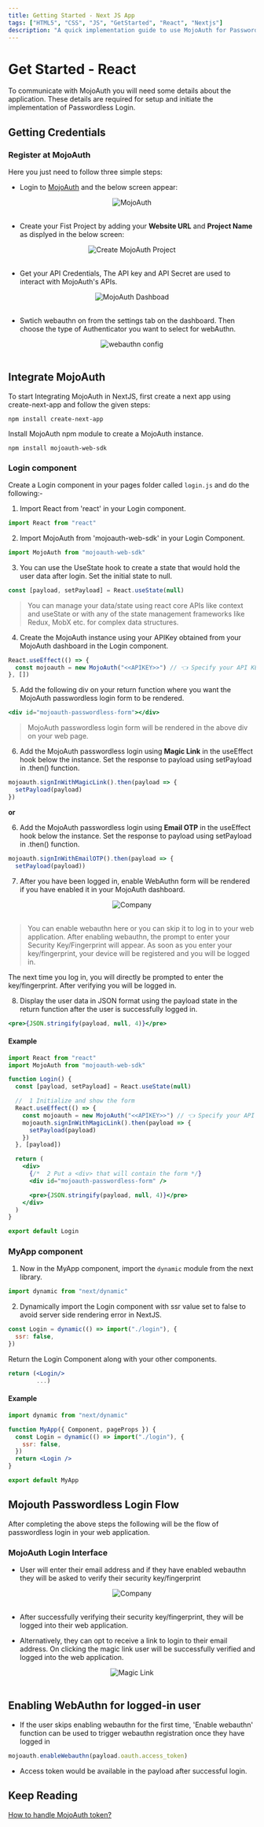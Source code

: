 ```yaml
---
title: Getting Started - Next JS App
tags: ["HTML5", "CSS", "JS", "GetStarted", "React", "Nextjs"]
description: "A quick implementation guide to use MojoAuth for Passwordless using Create Next App"
---
```


# Get Started - React

To communicate with MojoAuth you will need some details about the application. These details are required for setup and initiate the implementation of Passwordless Login.

## Getting Credentials

### Register at MojoAuth

Here you just need to follow three simple steps:

- Login to [MojoAuth](https://mojoauth.com/signin) and the below screen appear:

<div id="mojoauth-preview "style="text-align:center">
  <img src="../../assets/common-images/login.png" alt="MojoAuth" />
</div>
<br/>

- Create your Fist Project by adding your **Website URL** and **Project Name** as displyed in the below screen:

<div style="text-align:center">
  <img src="../../assets/common-images/project.png" alt="Create MojoAuth Project" />
</div>
<br/>

- Get your API Credentials, The API key and API Secret are used to interact with MojoAuth's APIs.

<div style="text-align:center">
  <img src="../../assets/common-images/dashboard.png" alt="MojoAuth Dashboad" />
</div>
<br/>

- Swtich webauthn on from the settings tab on the dashboard. Then choose the type of Authenticator you want to select for webAuthn.

<div style="text-align:center">
  <img src="../../assets/common-images/webauthn-config.png" alt="webauthn config" />
</div>
<br/>

## Integrate MojoAuth

To start Integrating MojoAuth in NextJS, first create a next app using create-next-app and follow the given steps:

```
npm install create-next-app
```

Install MojoAuth npm module to create a MojoAuth instance.

```
npm install mojoauth-web-sdk
```

### Login component

Create a Login component in your pages folder called `login.js` and do the following:-

1. Import React from 'react' in your Login component.

```jsx
import React from "react"
```

2. Import MojoAuth from 'mojoauth-web-sdk' in your Login Component.

```jsx
import MojoAuth from "mojoauth-web-sdk"
```

3. You can use the UseState hook to create a state that would hold the user data after login. Set the initial state to null.

```jsx
const [payload, setPayload] = React.useState(null)
```

> You can manage your data/state using react core APIs like context and useState or with any of the state management frameworks like Redux, MobX etc. for complex data structures.

4. Create the MojoAuth instance using your APIKey obtained from your MojoAuth dashboard in the Login component.

```jsx
React.useEffect(() => {
  const mojoauth = new MojoAuth("<<APIKEY>>") // 👈 Specify your API KEY ID here
}, [])
```

5. Add the following div on your return function where you want the MojoAuth passwordless login form to be rendered.

```jsx
<div id="mojoauth-passwordless-form"></div>
```

> MojoAuth passwordless login form will be rendered in the above div on your web page.

6. Add the MojoAuth passwordless login using **Magic Link** in the useEffect hook below the instance. Set the response to payload using setPayload in .then() function.

```jsx
mojoauth.signInWithMagicLink().then(payload => {
  setPayload(payload)
})
```

**or**

6. Add the MojoAuth passwordless login using **Email OTP** in the useEffect hook below the instance. Set the response to payload using setPayload in .then() function.

```jsx
mojoauth.signInWithEmailOTP().then(payload => {
  setPayload(payload))
```

7. After you have been logged in, enable WebAuthn form will be rendered if you have enabled it in your MojoAuth dashboard.

<div style="text-align:center">
  <img src="../../assets/common-images/webauthn.png" alt="Company" />
</div>
<br/>

> You can enable webauthn here or you can skip it to log in to your web application. After enabling webauthn, the prompt to enter your Security Key/Fingerprint will appear. As soon as you enter your key/fingerprint, your device will be registered and you will be logged in.

The next time you log in, you will directly be prompted to enter the key/fingerprint. After verifying you will be logged in.

8. Display the user data in JSON format using the payload state in the return function after the user is successfully logged in.

```jsx
<pre>{JSON.stringify(payload, null, 4)}</pre>
```

#### Example

```jsx
import React from "react"
import MojoAuth from "mojoauth-web-sdk"

function Login() {
  const [payload, setPayload] = React.useState(null)

  //  1 Initialize and show the form
  React.useEffect(() => {
    const mojoauth = new MojoAuth("<<APIKEY>>") // 👈 Specify your API KEY ID here
    mojoauth.signInWithMagicLink().then(payload => {
      setPayload(payload)
    })
  }, [payload])

  return (
    <div>
      {/*  2 Put a <div> that will contain the form */}
      <div id="mojoauth-passwordless-form" />

      <pre>{JSON.stringify(payload, null, 4)}</pre>
    </div>
  )
}

export default Login
```

### MyApp component

1. Now in the MyApp component, import the `dynamic` module from the next library.

```jsx
import dynamic from "next/dynamic"
```

2. Dynamically import the Login component with ssr value set to false to avoid server side rendering error in NextJS.

```jsx
const Login = dynamic(() => import("./login"), {
  ssr: false,
})
```

Return the Login Component along with your other components.

```jsx
return (<Login/>
        ...)
```

#### Example

```jsx
import dynamic from "next/dynamic"

function MyApp({ Component, pageProps }) {
  const Login = dynamic(() => import("./login"), {
    ssr: false,
  })
  return <Login />
}

export default MyApp
```

## Mojouth Passwordless Login Flow

After completing the above steps the following will be the flow of passwordless login in your web application.

### MojoAuth Login Interface

- User will enter their email address and if they have enabled webauthn they will be asked to verify their security key/fingerprint

<div style="text-align:center">
  <img src="../../assets/common-images/company.png" alt="Company" />
</div>
<br/>

- After successfully verifying their security key/fingerprint, they will be logged into their web application.

- Alternatively, they can opt to receive a link to login to their email address. On clicking the magic link user will be successfully verified and logged into the web application.

<div style="text-align:center">
  <img src="../../assets/common-images/magic-link.png" alt="Magic Link" />
</div>
<br/>

## Enabling WebAuthn for logged-in user

- If the user skips enabling webauthn for the first time, 'Enable webauthn' function can be used to trigger webauthn registration once they have logged in

```js
mojoauth.enableWebauthn(payload.oauth.access_token)
```

- Access token would be available in the payload after successful login.

## Keep Reading

[How to handle MojoAuth token?](/resources/jwt-token/)
